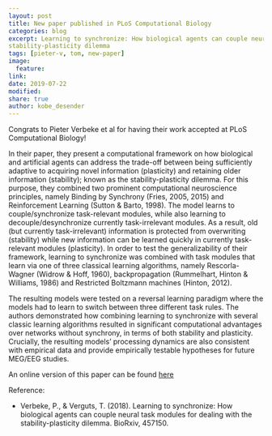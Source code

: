 ```yaml
---
layout: post
title: New paper published in PLoS Computational Biology
categories: blog
excerpt: Learning to synchronize: How biological agents can couple neural task modules for dealing with the
stability-plasticity dilemma
tags: [pieter-v, tom, new-paper]
image:
  feature:
link:
date: 2019-07-22
modified:
share: true
author: kobe_desender
---
```


Congrats to Pieter Verbeke et al for having their work accepted at PLoS Computational Biology!

In their paper, they present a computational framework on how biological and artificial agents can address the trade-off between being sufficiently adaptive to acquiring novel information (plasticity) and retaining older information (stability); known as the stability-plasticity dilemma. For this purpose, they combined two prominent computational neuroscience principles, namely Binding by Synchrony (Fries, 2005, 2015) and Reinforcement Learning (Sutton & Barto, 1998). The model learns to couple/synchronize task-relevant modules, while also learning to decouple/desynchronize currently task-irrelevant modules. As a result, old (but currently task-irrelevant) information is protected from overwriting (stability) while new information can be learned quickly in currently task-relevant modules (plasticity). In order to test the generalizability of their framework, learning to synchronize was combined with task modules that learn via one of three classical learning algorithms, namely Rescorla-Wagner (Widrow & Hoff, 1960), backpropagation (Rummelhart, Hinton & Williams, 1986) and Restricted Boltzmann machines (Hinton, 2012). 

The resulting models were tested on a reversal learning paradigm where the models had to learn to switch between three different task rules. The authors demonstrated how combining learning to synchronize with several classic learning algorithms resulted in significant computational advantages over networks without synchrony, in terms of both stability and plasticity. Crucially, the resulting models’ processing dynamics are also consistent with empirical data and provide empirically testable hypotheses for future MEG/EEG studies.

An online version of this paper can be found [here](https://www.biorxiv.org/content/biorxiv/early/2018/10/30/457150.full.pdf)

Reference:
- Verbeke, P., & Verguts, T. (2018). Learning to synchronize: How biological agents can couple neural task modules for dealing with the stability-plasticity dilemma. BioRxiv, 457150.

